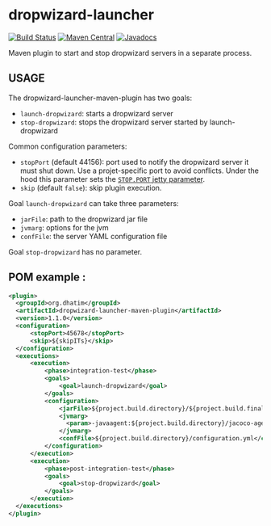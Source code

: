 # dropwizard-launcher
[![Build Status](https://travis-ci.org/dhatim/dropwizard-launcher.png?branch=master)](https://travis-ci.org/dhatim/dropwizard-launcher)
[![Maven Central](https://maven-badges.herokuapp.com/maven-central/org.dhatim/dropwizard-launcher-maven-plugin/badge.svg)](https://maven-badges.herokuapp.com/maven-central/org.dhatim/dropwizard-launcher-maven-plugin)
[![Javadocs](https://www.javadoc.io/badge/org.dhatim/dropwizard-launcher-maven-plugin.svg)](https://www.javadoc.io/doc/org.dhatim/dropwizard-launcher-maven-plugin)

Maven plugin to start and stop dropwizard servers in a separate process.

## USAGE

The dropwizard-launcher-maven-plugin has two goals:
- `launch-dropwizard`: starts a dropwizard server
- `stop-dropwizard`: stops the dropwizard server started by launch-dropwizard

Common configuration parameters:
- `stopPort` (default 44156): port used to notify the dropwizard server it must shut down. Use a projet-specific port to avoid conflicts. Under the hood this parameter sets the [`STOP.PORT` jetty parameter](https://wiki.eclipse.org/Jetty/Howto/Secure_Termination).
-  `skip` (default `false`): skip plugin execution.

Goal `launch-dropwizard` can take three parameters:
- `jarFile`: path to the dropwizard jar file
- `jvmarg`: options for the jvm
- `confFile`: the server YAML configuration file

Goal `stop-dropwizard` has no parameter.

## POM example :
```xml
<plugin>
  <groupId>org.dhatim</groupId>
  <artifactId>dropwizard-launcher-maven-plugin</artifactId>
  <version>1.1.0</version>
  <configuration>
      <stopPort>45678</stopPort>
      <skip>${skipITs}</skip>
  </configuration>
  <executions>
      <execution>
          <phase>integration-test</phase>
          <goals>
              <goal>launch-dropwizard</goal>
          </goals>
          <configuration>
              <jarFile>${project.build.directory}/${project.build.finalName}.jar</jarFile>
              <jvmarg>
              	<param>-javaagent:${project.build.directory}/jacoco-agent.jar=destfile=${project.build.directory}/coverage-reports/jacoco-it.exec,includes=*</param>
              </jvmarg>
              <confFile>${project.build.directory}/configuration.yml</confFile>
          </configuration>
      </execution>
      <execution>
          <phase>post-integration-test</phase>
          <goals>
              <goal>stop-dropwizard</goal>
          </goals>
      </execution>
  </executions>
</plugin>
```
